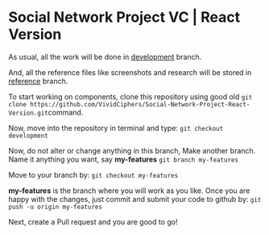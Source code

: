 # Social Network Project VC | React Version

As usual, all the work will be done in [development](https://github.com/VividCiphers/Social-Network-Project-React-Version/tree/development) branch.

And, all the reference files like screenshots and research will be stored in [reference](https://github.com/VividCiphers/Social-Network-Project-React-Version/tree/reference) branch. 

To start working on components, clone this repository using good old `git clone https://github.com/VividCiphers/Social-Network-Project-React-Version.git`command.

Now, move into the repository in terminal and type:
`git checkout development`

Now, do not alter or change anything in this branch,
Make another branch. Name it anything you want, say **my-features**
`git branch my-features`

Move to your branch by:
`git checkout my-features`

**my-features** is the branch where you will work as you like.
Once you are happy with the changes, just commit and submit your code to github by:
`git push -u origin my-features`

Next, create a Pull request and you are good to go!